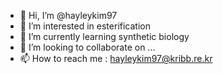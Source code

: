 - 👋 Hi, I’m @hayleykim97
- 👀 I’m interested in esterification 
- 🌱 I’m currently learning synthetic biology
- 💞️ I’m looking to collaborate on ...
- 📫 How to reach me : hayleykim97@kribb.re.kr

<!---
hayleykim97/hayleykim97 is a ✨ special ✨ repository because its `README.md` (this file) appears on your GitHub profile.
You can click the Preview link to take a look at your changes.
--->
